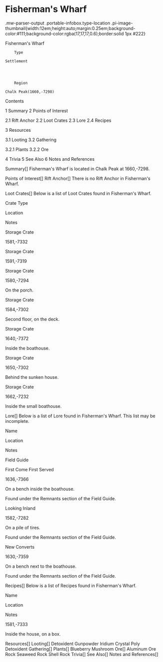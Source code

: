 # Fisherman's Wharf

.mw-parser-output .portable-infobox.type-location .pi-image-thumbnail{width:12em;height:auto;margin:0.25em;background-color:#111;background-color:rgba(17,17,17,0.6);border:solid 1px #222}

Fisherman&#39;s Wharf

	

	
		Type
	
	Settlement



	
		Region
	
	Chalk Peak(1660,-7298)




Contents

1 Summary
2 Points of Interest

2.1 Rift Anchor
2.2 Loot Crates
2.3 Lore
2.4 Recipes


3 Resources

3.1 Looting
3.2 Gathering

3.2.1 Plants
3.2.2 Ore




4 Trivia
5 See Also
6 Notes and References



Summary[]
Fisherman's Wharf is located in Chalk Peak at 1660,-7298.

Points of Interest[]
Rift Anchor[]
There is no Rift Anchor in Fisherman's Wharf.

Loot Crates[]
Below is a list of Loot Crates found in Fisherman's Wharf.



Crate Type

Location

Notes


Storage Crate

1581,-7332




Storage Crate

1591,-7319




Storage Crate

1580,-7294

On the porch.


Storage Crate

1584,-7302

Second floor, on the deck.


Storage Crate

1640,-7372

Inside the boathouse.


Storage Crate

1650,-7302

Behind the sunken house.


Storage Crate

1662,-7232

Inside the small boathouse.


Lore[]
Below is a list of Lore found in Fisherman's Wharf. This list may be incomplete.



Name

Location

Notes

Field Guide


First Come First Served

1636,-7366

On a bench inside the boathouse.

Found under the Remnants section of the Field Guide.


Looking Inland

1582,-7282

On a pile of tires.

Found under the Remnants section of the Field Guide.


New Converts

1630,-7359

On a bench next to the boathouse.

Found under the Remnants section of the Field Guide.


Recipes[]
Below is a list of Recipes found in Fisherman's Wharf. 



Name

Location

Notes




1581,-7333

Inside the house, on a box.


Resources[]
Looting[]
Detoxident
Gunpowder
Iridium Crystal
Poly Detoxident
Gathering[]
Plants[]
Blueberry
Mushroom
Ore[]
Aluminum Ore
Rock
Seaweed Rock
Shell Rock
Trivia[]
See Also[]
Notes and References[]
